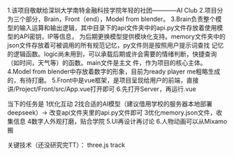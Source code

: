 1.该项目敬献给深圳大学南特金融科技学院年轻的社团————AI Club
2.项目分为三个部分，Brain，Front（end），Model from blender。
3.Brain负责整个模型的输入运算和输出逻辑，其中目录下的api文件夹中的api.py文件存放着使用模型的API密钥，IP等信息，
为后期更换模型提供模块化支持。memory文件夹中的json文件存放着可被调用的所有规范记忆，py文件则是按照用户提示词查找
记忆的逻辑函数。logic尚未用到，可以承载后期或许会需要的情绪判断，快捷查询（如时间，天气等）的函数。main文件是主文
件，作为项目的核心主体。
4.Model from blender中存放着数字的形象，目前为ready player me粗略生成的，有待打磨。
5.Front中是vue框架，是项目呈现给用户的前端，直接讲/Project/Front/src/App.vue打开即可
6.先打开Server，再运行.vue

当下的任务是
    1优化互动
    2找合适的AI模型（建议借用学校的服务器本地部署deepseek）-> 改变api文件夹里的api.py文件即可
    3优化memory.json文件，收集信息
    4数字人外观打磨，贴合学院
    5.UI再设计再讨论
    6.人物动画可以从Mixamo搬

关键技术（还没研究完TT）：
    three.js
    track
    